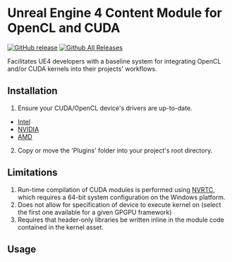 # Unreal Engine 4 Content Module for OpenCL and CUDA

[![GitHub release](https://img.shields.io/github/release/ioltuszyk/ue4-gpgpu-plugin.svg)](https://github.com/ioltuszyk/ue4-gpgpu-plugin/releases)
[![Github All Releases](https://img.shields.io/github/downloads/ioltuszyk/ue4-gpgpu-plugin/total.svg)](https://github.com/ioltuszyk/ue4-gpgpu-plugin/releases)

Facilitates UE4 developers with a baseline system for integrating OpenCL and/or CUDA kernels into their projects' workflows. 

Installation
----------------------

1. Ensure your CUDA/OpenCL device's drivers are up-to-date.
  * [Intel](https://software.intel.com/en-us/articles/opencl-drivers)
  * [NVIDIA](https://www.nvidia.com/Download/index.aspx?lang=en-us)
  * [AMD](https://www.amd.com/en/support)
2. Copy or move the 'Plugins' folder into your project's root directory.

Limitations
----------------------

1. Run-time compilation of CUDA modules is performed using [NVRTC](https://docs.nvidia.com/cuda/nvrtc/index.html), which requires a 64-bit system configuration on the Windows platform.
2. Does not allow for specification of device to execute kernel on (select the first one available for a given GPGPU framework)
3. Requires that header-only libraries be written inline in the module code contained in the kernel asset.

Usage
----------------------

